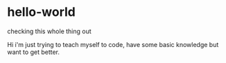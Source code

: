# hello-world
checking this whole thing out

Hi i'm just trying to teach myself to code, have some basic knowledge but want to get better.
